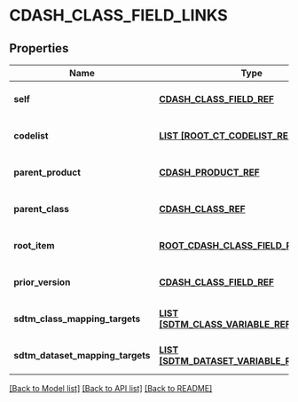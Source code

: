 # CDASH_CLASS_FIELD_LINKS

## Properties
Name | Type | Description | Notes
------------ | ------------- | ------------- | -------------
**self** | [**CDASH_CLASS_FIELD_REF**](CdashClassFieldRef.md) |  | [optional] [default to null]
**codelist** | [**LIST [ROOT_CT_CODELIST_REF_ELEMENT]**](RootCtCodelistRefElement.md) |  | [optional] [default to null]
**parent_product** | [**CDASH_PRODUCT_REF**](CdashProductRef.md) |  | [optional] [default to null]
**parent_class** | [**CDASH_CLASS_REF**](CdashClassRef.md) |  | [optional] [default to null]
**root_item** | [**ROOT_CDASH_CLASS_FIELD_REF**](RootCdashClassFieldRef.md) |  | [optional] [default to null]
**prior_version** | [**CDASH_CLASS_FIELD_REF**](CdashClassFieldRef.md) |  | [optional] [default to null]
**sdtm_class_mapping_targets** | [**LIST [SDTM_CLASS_VARIABLE_REF_TARGET]**](SdtmClassVariableRefTarget.md) |  | [optional] [default to null]
**sdtm_dataset_mapping_targets** | [**LIST [SDTM_DATASET_VARIABLE_REF_TARGET]**](SdtmDatasetVariableRefTarget.md) |  | [optional] [default to null]

[[Back to Model list]](../README.md#documentation-for-models) [[Back to API list]](../README.md#documentation-for-api-endpoints) [[Back to README]](../README.md)


